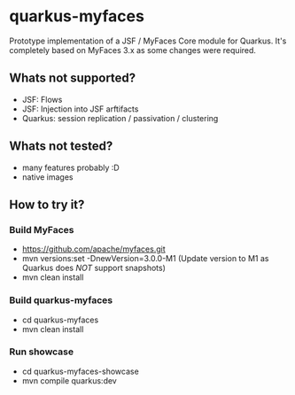# quarkus-myfaces

Prototype implementation of a JSF / MyFaces Core module for Quarkus. 
It's completely based on MyFaces 3.x as some changes were required.

## Whats not supported?
- JSF: Flows
- JSF: Injection into JSF arftifacts
- Quarkus: session replication / passivation / clustering

## Whats not tested?
- many features probably :D
- native images

## How to try it?

### Build MyFaces
- https://github.com/apache/myfaces.git
- mvn versions:set -DnewVersion=3.0.0-M1 (Update version to M1 as Quarkus does _NOT_ support snapshots)
- mvn clean install

### Build quarkus-myfaces
- cd quarkus-myfaces
- mvn clean install

### Run showcase
- cd quarkus-myfaces-showcase
- mvn compile quarkus:dev
